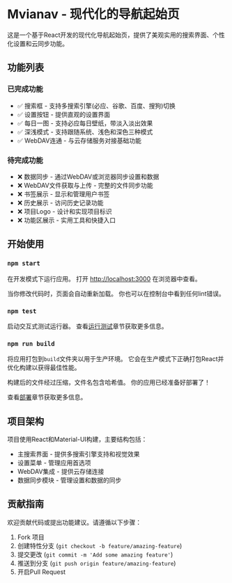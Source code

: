 ﻿# Mvianav - 现代化的导航起始页

这是一个基于React开发的现代化导航起始页，提供了美观实用的搜索界面、个性化设置和云同步功能。

## 功能列表

### 已完成功能
- ✅ 搜索框 - 支持多搜索引擎(必应、谷歌、百度、搜狗)切换
- ✅ 设置按钮 - 提供直观的设置界面
- ✅ 每日一图 - 支持必应每日壁纸，带淡入淡出效果
- ✅ 深浅模式 - 支持跟随系统、浅色和深色三种模式
- ✅ WebDAV连通 - 与云存储服务对接基础功能

### 待完成功能
- ❌ 数据同步 - 通过WebDAV或浏览器同步设置和数据
- ❌ WebDAV文件获取与上传 - 完整的文件同步功能
- ❌ 书签展示 - 显示和管理用户书签
- ❌ 历史展示 - 访问历史记录功能
- ❌ 项目Logo - 设计和实现项目标识
- ❌ 功能区展示 - 实用工具和快捷入口

## 开始使用

### `npm start`

在开发模式下运行应用。
打开 [http://localhost:3000](http://localhost:3000) 在浏览器中查看。

当你修改代码时，页面会自动重新加载。
你也可以在控制台中看到任何lint错误。

### `npm test`

启动交互式测试运行器。
查看[运行测试](https://facebook.github.io/create-react-app/docs/running-tests)章节获取更多信息。

### `npm run build`

将应用打包到`build`文件夹以用于生产环境。
它会在生产模式下正确打包React并优化构建以获得最佳性能。

构建后的文件经过压缩，文件名包含哈希值。
你的应用已经准备好部署了！

查看[部署](https://facebook.github.io/create-react-app/docs/deployment)章节获取更多信息。

## 项目架构

项目使用React和Material-UI构建，主要结构包括：

- 主搜索界面 - 提供多搜索引擎支持和视觉效果
- 设置菜单 - 管理应用首选项
- WebDAV集成 - 提供云存储连接
- 数据同步模块 - 管理设置和数据的同步

## 贡献指南

欢迎贡献代码或提出功能建议。请遵循以下步骤：

1. Fork 项目
2. 创建特性分支 (`git checkout -b feature/amazing-feature`)
3. 提交更改 (`git commit -m 'Add some amazing feature'`)
4. 推送到分支 (`git push origin feature/amazing-feature`)
5. 开启Pull Request